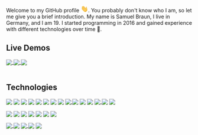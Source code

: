 Welcome to my GitHub profile <img src="https://raw.githubusercontent.com/MindLabor/MindLabor/master/wave.gif" width="20px">. You probably don't know who I am, so let me give you a brief introduction. My name is Samuel Braun, I live in Germany, and I am 19. I started programming in 2016 and gained experience with different technologies over time 🧰.

## Live Demos
<a href="https://mindlabordev.github.io/Frac/">
  <img align="center" src="https://raw.githubusercontent.com/MindLaborDev/MindLaborDev/master/preview/frac.svg" />
</a>
<a href="https://mindlabor.dev/">
  <img align="center" src="https://raw.githubusercontent.com/MindLaborDev/MindLaborDev/master/preview/cms.svg" />
</a>
<a href="https://mindlabordev.github.io/DFT-Machine/">
  <img align="center" src="https://raw.githubusercontent.com/MindLaborDev/MindLaborDev/master/preview/dft.svg" />
</a><br>
&nbsp;


## Technologies

<a name="m"><img align="center" width="28" src="https://raw.githubusercontent.com/MindLaborDev/MindLaborDev/master/icons/html5.svg" />
</a>
<a name="m"><img align="center" width="8" src="https://raw.githubusercontent.com/MindLaborDev/MindLaborDev/master/icons/_.svg" />
</a>
<a name="m"><img align="center" width="28" src="https://raw.githubusercontent.com/MindLaborDev/MindLaborDev/master/icons/css-3.svg" />
</a>
<a name="m"><img align="center" width="8" src="https://raw.githubusercontent.com/MindLaborDev/MindLaborDev/master/icons/_.svg" />
</a>
<a name="m"><img align="center" width="28" src="https://raw.githubusercontent.com/MindLaborDev/MindLaborDev/master/icons/typescript.svg" />
</a>
<a name="m"><img align="center" width="8" src="https://raw.githubusercontent.com/MindLaborDev/MindLaborDev/master/icons/_.svg" />
</a>
<a name="m"><img align="center" width="28" src="https://raw.githubusercontent.com/MindLaborDev/MindLaborDev/master/icons/js.svg" />
</a>
<a name="m"><img align="center" width="8" src="https://raw.githubusercontent.com/MindLaborDev/MindLaborDev/master/icons/_.svg" />
</a>
<a name="m" href="https://angular.io/"><img align="center" width="28" src="https://raw.githubusercontent.com/MindLaborDev/MindLaborDev/master/icons/angular.svg" />
</a>
<a name="m"><img align="center" width="8" src="https://raw.githubusercontent.com/MindLaborDev/MindLaborDev/master/icons/_.svg" />
</a>
<a name="m"><img align="center" width="28" src="https://raw.githubusercontent.com/MindLaborDev/MindLaborDev/master/icons/sass.svg" />
</a>
<a name="m"><img align="center" width="8" src="https://raw.githubusercontent.com/MindLaborDev/MindLaborDev/master/icons/_.svg" />
</a>
<a name="m" href="https://www.figma.com/"><img align="center" height="28" src="https://raw.githubusercontent.com/MindLaborDev/MindLaborDev/master/icons/figma.svg" />
</a>
<a name="m"><img align="center" width="8" src="https://raw.githubusercontent.com/MindLaborDev/MindLaborDev/master/icons/_.svg" />
</a>
<a name="m"><img align="center" width="28" src="https://raw.githubusercontent.com/MindLaborDev/MindLaborDev/master/icons/gitt.svg" />
</a>



<a name="m"><img align="center" width="28" src="https://raw.githubusercontent.com/MindLaborDev/MindLaborDev/master/icons/python.svg" />
</a>
<a name="m"><img align="center" width="8" src="https://raw.githubusercontent.com/MindLaborDev/MindLaborDev/master/icons/_.svg" />
</a>
<a name="m"><img align="center" width="28" src="https://raw.githubusercontent.com/MindLaborDev/MindLaborDev/master/icons/java.svg" />
</a>
<a name="m"><img align="center" width="8" src="https://raw.githubusercontent.com/MindLaborDev/MindLaborDev/master/icons/_.svg" />
</a>
<a name="m"><img align="center" width="28" src="https://raw.githubusercontent.com/MindLaborDev/MindLaborDev/master/icons/php.svg" />
</a>
<a name="m"><img align="center" width="8" src="https://raw.githubusercontent.com/MindLaborDev/MindLaborDev/master/icons/_.svg" />
</a>
<a name="m" href="https://www.mysql.com/"><img align="center" width="28" src="https://raw.githubusercontent.com/MindLaborDev/MindLaborDev/master/icons/database.svg" />
</a>


<a name="m" href="https://erpnext.com/"><img align="center" width="28" src="https://raw.githubusercontent.com/MindLaborDev/MindLaborDev/master/icons/erpnext.svg" />
</a>
<a name="m"><img align="center" width="8" src="https://raw.githubusercontent.com/MindLaborDev/MindLaborDev/master/icons/_.svg" />
</a>
<a name="m" href="https://processing.org/"><img align="center" width="28" src="https://raw.githubusercontent.com/MindLaborDev/MindLaborDev/master/icons/processing.svg" />
</a>
<a name="m"><img align="center" width="8" src="https://raw.githubusercontent.com/MindLaborDev/MindLaborDev/master/icons/_.svg" />
</a>
<a name="m" href="https://jquery.com/"><img align="center" width="28" src="https://raw.githubusercontent.com/MindLaborDev/MindLaborDev/master/icons/jquery.svg" />
</a>

